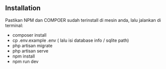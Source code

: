 

## Installation

Pastikan NPM dan COMPOER sudah terinstall di mesin anda,
lalu jalankan di terminal:
- composer install
- cp .env.example .env ( lalu isi database info / sqlite path)
- php artisan migrate
- php artisan serve
- npm install
- npm run dev

